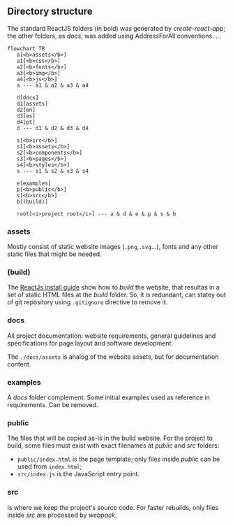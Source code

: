 
## Directory structure

The standard ReactJS folders (in bold) was generated by *create-react-app*; the other folders, as *docs*, was added using AddressForAll conventions.
...

```mermaid
flowchart TB
   a[<b>assets</b>]
   a1[<b>css</b>]
   a2[<b>fonts</b>]
   a3[<b>img</b>]
   a4[<b>js</b>]
   a --- a1 & a2 & a3 & a4

   d[docs]
   d1[assets]
   d2[en]
   d3[es]
   d4[pt]
   d --- d1 & d2 & d3 & d4    

   s[<b>src</b>]
   s1[<b>assets</b>]
   s2[<b>components</b>]
   s3[<b>pages</b>]
   s4[<b>styles</b>]
   s --- s1 & s2 & s3 & s4    

   e[examples]
   p[<b>public</b>]
   s[<b>src</b>]
   b[(build)]

   root[<i>project root</i>] --- a & d & e & p & s & b
```
<!-- https://mermaid.ink/img/pako:eNpVUMtuwyAQ_BXEoadYVWKfrCiHqvmC9rbkQNl1QmUeAqy2ivLvBYwr9bDD7O7MgLhz5ZD4yKfZfambDIm9vwjLGJMgY6QUL2u3BxU3foDJ2b9ND9pcGx_gcxuzruuyjT1lfYG-wFB3FRDQqSbG_b_L8ABkG-2BtukAPjVaw7GEYwnHEo4Dq9lVQUDf0vh5M3vwy8es1dpFiKHRCsG5BEd9KufxWZ8u6-NLaC7K5XNFYfmOGwpGasxfdi9ewdONDAk-Zoo0yWVOggv7yNLFo0x0Rp1c4OMk50g7Lpfk3n6s4mMKC22iVy2vQZqmevwCp2p8Kw -->

### assets

Mostly consist of static website images (`.png`,`.svg`...), fonts and any other static files that might be needed.

### (build)

The [ReactJs install guide](react.md) show how to *build* the website, that resultas in a set of static HTML files at the *build* folder. So, it is redundant, can statey out of git repository using `.gitignore` directive to remove it.

### docs
All project documentation: website requirements, general guidelines and specifications for page layout and  software development.

The `./docs/assets` is analog of the website assets, but for documentation content.

### examples
A *docs* folder complement. Some initial examples used as reference in requirements. Can be removed.

### public
The files that will be copied as-is in the build website.
For the project to build, some files must exist with exact filenames at *public* and *src* folders:

* `public/index.html` is the page template; only files inside *public* can be used from `index.html`;
* `src/index.js` is the JavaScript entry point.

### src

Is where we keep the project's source code. For faster rebuilds, only files inside *src* are processed by *webpack*.
